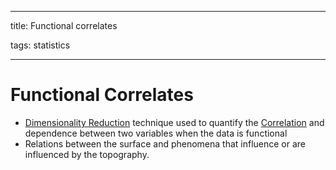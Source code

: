 
---

title: Functional correlates

tags: statistics

---

# Functional Correlates
- [Dimensionality Reduction](Dimensionality%20Reduction.md) technique used to quantify the [Correlation](Correlation.md) and dependence between two variables when the data is functional
- Relations between the surface and phenomena that influence or are influenced by the topography.







































